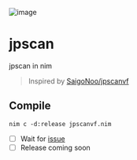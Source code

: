 ![image](https://user-images.githubusercontent.com/46655455/185997026-a4470822-6947-4d32-9594-afce1c5bcb22.png)

# jpscan
jpscan in nim

> Inspired by [SaigoNoo/jpscanvf](https://github.com/SaigoNoo/jpscanvf)

## Compile
`nim c -d:release jpscanvf.nim`

- [ ] Wait for [issue](https://github.com/treeform/puppy/issues/80)
- [ ] Release coming soon
